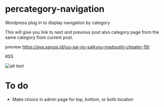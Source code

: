 # percategory-navigation
Wordpress plug in to display navigation by category

This will give you link to next and previous post also category page from the same category from current post.

preview https://aya.sanusi.id/juu-sai-no-saikyou-madoushi-chpater-19/

#SS

![alt text](https://github.com/yuriko-aya/percategory-navigation/raw/master/ss.png "Navigation screenshot (top)")

# To do
- Make choice in admin page for top, bottom, or both location 